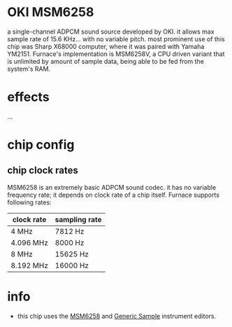# OKI MSM6258

a single-channel ADPCM sound source developed by OKI. it allows max sample rate of 15.6 KHz... with no variable pitch. most prominent use of this chip was Sharp X68000 computer, where it was paired with Yamaha YM2151.
Furnace's implementation is MSM6258V, a CPU driven variant that is unlimited by amount of sample data, being able to be fed from the system's RAM.

# effects

...
# chip config

## chip clock rates

MSM6258 is an extremely basic ADPCM sound codec. it has no variable frequency rate; it depends on clock rate of a chip itself. Furnace supports following rates:

| clock rate         | sampling rate |
|--------------------|---------------|
| 4 MHz              | 7812 Hz       |
| 4.096 MHz          | 8000 Hz       |
| 8 MHz              | 15625 Hz      |
| 8.192 MHz          | 16000 Hz      |

# info

- this chip uses the [MSM6258](../4-instrument/msm6258.md) and [Generic Sample](../4-instrument/amiga.md) instrument editors.